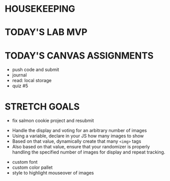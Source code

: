 # HOUSEKEEPING

# TODAY'S LAB MVP

# TODAY'S CANVAS ASSIGNMENTS
- push code and submit
- journal
- read: local storage
- quiz #5

# STRETCH GOALS
- fix salmon cookie project and resubmit
* Handle the display and voting for an arbitrary number of images
* Using a variable, declare in your JS how many images to show
* Based on that value, dynamically create that many ```<img>``` tags
* Also based on that value, ensure that your randomizer is properly handling the specified number of images for display and repeat tracking.
- custom font
- custom color pallet
- style to highlight mouseover of images